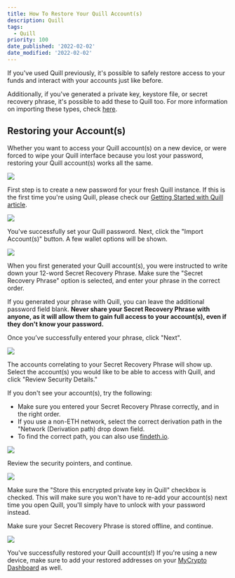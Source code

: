 ```yaml
---
title: How To Restore Your Quill Account(s)
description: Quill
tags:
  - Quill
priority: 100
date_published: '2022-02-02'
date_modified: '2022-02-02'
---
```


If you've used Quill previously, it's possible to safely restore access to your funds and interact with your accounts just like before.

Additionally, if you've generated a private key, keystore file, or secret recovery phrase, it's possible to add these to Quill too. For more information on importing these types, check [here](https://support.mycrypto.com/how-to/quill/how-to-import-private-key-keystore-file-phrase).

## Restoring your Account(s)

Whether you want to access your Quill account(s) on a new device, or were forced to wipe your Quill interface because you lost your password, restoring your Quill account(s) works all the same.

![](../../assets/how-to/quill/how-to-restore-quill-accounts/get-started.png)

First step is to create a new password for your fresh Quill instance. If this is the first time you're using Quill, please check our [Getting Started with Quill article](https://support.mycrypto.com/how-to/quill/getting-started-with-quill).

![](../../assets/how-to/quill/how-to-restore-quill-accounts/add-account.png)

You've successfully set your Quill password. Next, click the "Import Account(s)" button. A few wallet options will be shown.

![](../../assets/how-to/quill/how-to-restore-quill-accounts/enter-recovery-phrase.png)

When you first generated your Quill account(s), you were instructed to write down your 12-word Secret Recovery Phrase. Make sure the "Secret Recovery Phrase" option is selected, and enter your phrase in the correct order.

If you generated your phrase with Quill, you can leave the additional password field blank. **Never share your Secret Recovery Phrase with anyone, as it will allow them to gain full access to your account(s), even if they don't know your password.**

Once you’ve successfully entered your phrase, click "Next".

![](../../assets/how-to/quill/how-to-restore-quill-accounts/select-addresses.png)

The accounts correlating to your Secret Recovery Phrase will show up. Select the account(s) you would like to be able to access with Quill, and click "Review Security Details."

If you don't see your account(s), try the following:

- Make sure you entered your Secret Recovery Phrase correctly, and in the right order.
- If you use a non-ETH network, select the correct derivation path in the "Network (Derivation path) drop down field.
- To find the correct path, you can also use [findeth.io](https://findeth.io/).

![](../../assets/how-to/quill/how-to-restore-quill-accounts/security-check.png)

Review the security pointers, and continue.

![](../../assets/how-to/quill/how-to-restore-quill-accounts/backup-phrase.png)

Make sure the "Store this encrypted private key in Quill" checkbox is checked. This will make sure you won't have to re-add your account(s) next time you open Quill, you'll simply have to unlock with your password instead.

Make sure your Secret Recovery Phrase is stored offline, and continue.

![](../../assets/how-to/quill/how-to-restore-quill-accounts/success-added-addresses.png)

You've successfully restored your Quill account(s!) If you're using a new device, make sure to add your restored addresses on your [MyCrypto Dashboard](http://app.mycrypto.com) as well.
